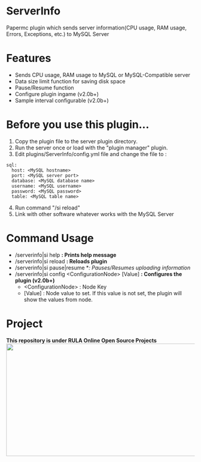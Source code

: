 # ServerInfo
 Papermc plugin which sends server information(CPU usage, RAM usage, Errors, Exceptions, etc.) to MySQL Server

# Features
- Sends CPU usage, RAM usage to MySQL or MySQL-Compatible server
- Data size limit function for saving disk space
- Pause/Resume function
- Configure plugin ingame (v2.0b+)
- Sample interval configurable (v2.0b+)

# Before you use this plugin...
1. Copy the plugin file to the server plugin directory.
2. Run the server once or load with the "plugin manager" plugin.
3. Edit plugins/ServerInfo/config.yml file and change the file to :
```
sql:
  host: <MySQL hostname>
  port: <MySQL server port>
  database: <MySQL database name>
  username: <MySQL username>
  password: <MySQL password>
  table: <MySQL table name>
```
4. Run command "/si reload"
5. Link with other software whatever works with the MySQL Server

# Command Usage
- /serverinfo|si help **: Prints help message**
- /serverinfo|si reload **: Reloads plugin**
- /serverinfo|si pause|resume **: Pauses/Resumes uploading information*
- /serverinfo|si config \<ConfigurationNode\> [Value] **: Configures the plugin (v2.0b+)**
    - \<ConfigurationNode\> : Node Key
    - [Value] : Node value to set. If this value is not set, the plugin will show the values from node.

# Project
**This repository is under RULA Online Open Source Projects**
<img src="/OpenSourceProjectTitle.png"  width="900" height="300">
